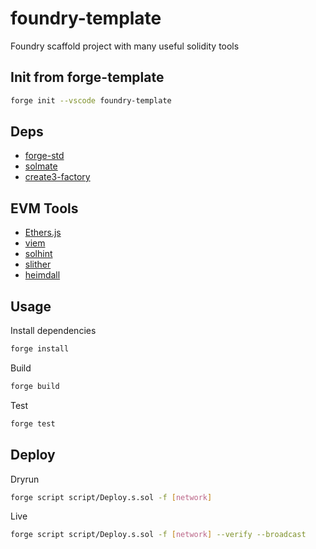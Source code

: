 # foundry-template

Foundry scaffold project with many useful solidity tools

## Init from forge-template

```sh
forge init --vscode foundry-template
```

## Deps

* [forge-std](https://github.com/foundry-rs/forge-std)
* [solmate](https://github.com/transmissions11/solmate)
* [create3-factory](https://github.com/zeframlou/create3-factory)

## EVM Tools

* [Ethers.js](https://ethers.org/)
* [viem](https://viem.sh/)
* [solhint](https://github.com/protofire/solhint)
* [slither](https://github.com/crytic/slither)
* [heimdall](https://github.com/Jon-Becker/heimdall-rs)

## Usage

Install dependencies

```sh
forge install
```

Build

```sh
forge build
```

Test

```sh
forge test
```

## Deploy

Dryrun

```sh
forge script script/Deploy.s.sol -f [network]
```

Live

```sh
forge script script/Deploy.s.sol -f [network] --verify --broadcast
```
